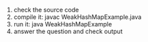 1) check the source code
2) compile it: javac WeakHashMapExample.java
3) run it: java WeakHashMapExample
4) answer the question and check output
